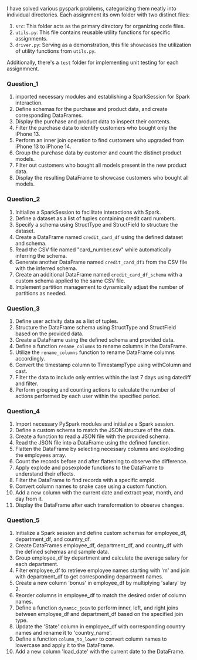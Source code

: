 I have solved various pyspark problems, categorizing them neatly into individual directories. Each assignment its own folder with two distinct files:

1. `src`: This folder acts as the primary directory for organizing code files.
2. `utils.py`: This file contains reusable utility functions for  specific assignments. 
3. `driver.py`: Serving as a demonstration, this file showcases the utilization of utility functions from `utils.py`.

Additionally, there's a `test` folder for implementing unit testing for each assignmnent.

### **Question_1**
1. imported necessary modules and establishing a SparkSession for Spark interaction.
2. Define schemas for the purchase and product data, and create corresponding DataFrames.
3. Display the purchase and product data to inspect their contents.
4. Filter the purchase data to identify customers who bought only the iPhone 13.
5. Perform an inner join operation to find customers who upgraded from iPhone 13 to iPhone 14.
6. Group the purchase data by customer and count the distinct product models.
7. Filter out customers who bought all models present in the new product data.
8. Display the resulting DataFrame to showcase customers who bought all models.

### **Question_2**
1. Initialize a SparkSession to facilitate interactions with Spark.
2. Define a dataset as a list of tuples containing credit card numbers.
3. Specify a schema using StructType and StructField to structure the dataset.
4. Create a DataFrame named `credit_card_df` using the defined dataset and schema.
5. Read the CSV file named "card_number.csv" while automatically inferring the schema.
6. Generate another DataFrame named `credit_card_df1` from the CSV file with the inferred schema.
7. Create an additional DataFrame named `credit_card_df_schema` with a custom schema applied to the same CSV file.
8. Implement partition management to dynamically adjust the number of partitions as needed.

### **Question_3**
1. Define user activity data as a list of tuples.
2. Structure the DataFrame schema using StructType and StructField based on the provided data.
3. Create a DataFrame using the defined schema and provided data.
4. Define a function `rename_columns` to rename columns in the DataFrame.
5. Utilize the `rename_columns` function to rename DataFrame columns accordingly.
6. Convert the timestamp column to TimestampType using withColumn and cast.
7. Filter the data to include only entries within the last 7 days using datediff and filter.
8. Perform grouping and counting actions to calculate the number of actions performed by each user within the specified period.

### **Question_4**
1. Import necessary PySpark modules and initialize a Spark session.
2. Define a custom schema to match the JSON structure of the data.
3. Create a function to read a JSON file with the provided schema.
4. Read the JSON file into a DataFrame using the defined function.
5. Flatten the DataFrame by selecting necessary columns and exploding the employees array.
6. Count the records before and after flattening to observe the difference.
7. Apply explode and posexplode functions to the DataFrame to understand their effects.
8. Filter the DataFrame to find records with a specific empId.
9. Convert column names to snake case using a custom function.
10. Add a new column with the current date and extract year, month, and day from it.
11. Display the DataFrame after each transformation to observe changes.

### **Question_5**
1. Initialize a Spark session and define custom schemas for employee_df, department_df, and country_df.
2. Create DataFrames employee_df, department_df, and country_df with the defined schemas and sample data.
3. Group employee_df by department and calculate the average salary for each department.
4. Filter employee_df to retrieve employee names starting with 'm' and join with department_df to get corresponding department names.
5. Create a new column 'bonus' in employee_df by multiplying 'salary' by 2.
6. Reorder columns in employee_df to match the desired order of column names.
7. Define a function `dynamic_join` to perform inner, left, and right joins between employee_df and department_df based on the specified join type.
8. Update the 'State' column in employee_df with corresponding country names and rename it to 'country_name'.
9. Define a function `column_to_lower` to convert column names to lowercase and apply it to the DataFrame.
10. Add a new column 'load_date' with the current date to the DataFrame.